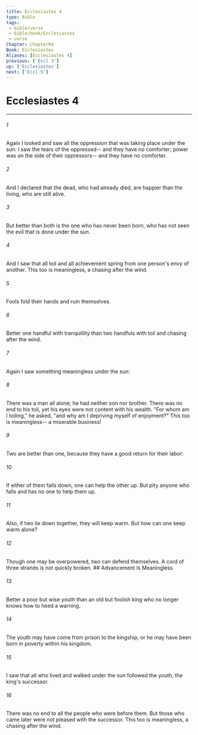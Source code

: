 ```yaml
---
title: Ecclesiastes 4
type: Bible
tags:
 - bible/verse
 - bible/book/Ecclesiastes
 - verse
Chapter: Chapter04
Book: Ecclesiastes
Aliases: [Ecclesiastes 4]
previous: ['Eccl 3']
up: ['Ecclesiastes']
next: ['Eccl 5']
---
```

# Ecclesiastes 4

***


###### 1 
Again I looked and saw all the oppression that was taking place under the sun: I saw the tears of the oppressed-- and they have no comforter; power was on the side of their oppressors-- and they have no comforter. 

###### 2 
And I declared that the dead, who had already died, are happier than the living, who are still alive. 

###### 3 
But better than both is the one who has never been born, who has not seen the evil that is done under the sun. 

###### 4 
And I saw that all toil and all achievement spring from one person's envy of another. This too is meaningless, a chasing after the wind. 

###### 5 
Fools fold their hands and ruin themselves. 

###### 6 
Better one handful with tranquillity than two handfuls with toil and chasing after the wind. 

###### 7 
Again I saw something meaningless under the sun: 

###### 8 
There was a man all alone; he had neither son nor brother. There was no end to his toil, yet his eyes were not content with his wealth. "For whom am I toiling," he asked, "and why am I depriving myself of enjoyment?" This too is meaningless-- a miserable business! 

###### 9 
Two are better than one, because they have a good return for their labor: 

###### 10 
If either of them falls down, one can help the other up. But pity anyone who falls and has no one to help them up. 

###### 11 
Also, if two lie down together, they will keep warm. But how can one keep warm alone? 

###### 12 
Though one may be overpowered, two can defend themselves. A cord of three strands is not quickly broken. ## Advancement Is Meaningless 

###### 13 
Better a poor but wise youth than an old but foolish king who no longer knows how to heed a warning. 

###### 14 
The youth may have come from prison to the kingship, or he may have been born in poverty within his kingdom. 

###### 15 
I saw that all who lived and walked under the sun followed the youth, the king's successor. 

###### 16 
There was no end to all the people who were before them. But those who came later were not pleased with the successor. This too is meaningless, a chasing after the wind. 
